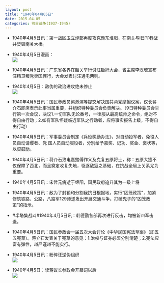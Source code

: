 ```yaml
---
layout: post
title: "1940年04月05日"
date: 2015-04-05
categories: 抗日战争(1937-1945)
---
```


<meta name="referrer" content="no-referrer" />

- 1940年4月5日讯：第一战区卫立煌部再度攻克豫东淮阳，在南关与I日军巷战并焚毁南关大桥。 

- 1940年4月5日漫画： <br/><img src="https://ww4.sinaimg.cn/large/aca367d8jw1eqv0ghjpfzj20fg0eo418.jpg" />

- 1940年4月5日讯：广东省各界在韶关举行讨汪锄奸大会，省主席李汉魂宣布汪精卫叛党卖国罪行，大会发表讨汪通电两则。 

- 1940年4月5日：敌伪的政治进攻绝未停止 <br/><img src="https://ww2.sinaimg.cn/large/aca367d8jw1equyqfo6lyj211m0hbna0.jpg" />

- 1940年4月5日讯：国民参政员梁漱溟等提交解决国共两党摩擦议案，议长蒋介石即席表示此事当属重要，并组织特种委员会负责解决。（9日特种委员会举行第一次会议，决议1.一切军队无论番号，一律服从最高统帅之命令，绝对不得自由行动；2.如有军队怀疑临近军队之行动者，应将事实报告上级，不得自由行动） 

- 1940年4月5日讯：军事委员会制定《兵役奖励办法》，对自动投军者，免役人员自动请缨者、党 国人员自动服役者，分别给予嘉奖、记功、奖金、褒状等，以资鼓励。  

- 1940年4月5日讯：蒋介石致电嘉勉傅作义及克复五原将士，称：五原大捷不仅保障了西北，而且奠定收复失地，驱逐敌寇之基础，在抗战全局上关系尤为重要。 

- 1940年4月5日讯：宋哲元病逝于绵阳，国民政府追升其为一级上将 

- 1940年4月5日讯：敌为了封锁和分割我抗日根据地，实行“囚笼政策”，加紧修筑铁路、公路，八路军129师遂发出开展交通斗争，打破鬼子的“囚笼政策”的指示。 

- #半塔集战斗#1940年4月5日讯：韩德勤各部再次进行反击，均被新四军击退。  

- 1940年4月5日讯：国民参政会一届五次大会讨论《中华民国宪法草案》（即五五宪草）。蒋介石发表关于宪草的意见：1.治权与证券必须分别清楚；2.宪法应富有弹性，越严谨越不能实行。 

- 1940年4月5日讯：粉碎汪逆伪组织 <br/><img src="https://ww4.sinaimg.cn/large/aca367d8jw1eqsosp82y7j20ks1ljauo.jpg" />

- 1940年4月5日：读蒋议长参政会开幕词以后 <br/><img src="https://ww4.sinaimg.cn/large/aca367d8jw1eqsn25paguj21270ih4cy.jpg" />

